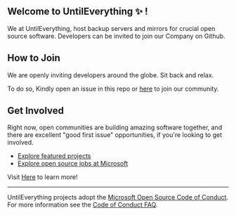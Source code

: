 ## Welcome to UntilEverything ✨ !

We at UntilEverything, host backup servers and mirrors for crucial open source software. Developers can be invited to join our Company on Github.

## How to Join

We are openly inviting developers around the globe. Sit back and relax.

To do so, 
Kindly open an issue in this repo or [here](https://github.com/XAuthSystems/community/issue) to join our community.

## Get Involved

Right now, open communities are building amazing software together, and there are excellent "good first issue" opportunities, if you're looking to get involved.

* [Explore featured projects](https://opensource.microsoft.com/projects/)
* [Explore open source jobs at Microsoft](https://careers.microsoft.com/us/en/search-results?keywords=open%20source)

Visit [Here](https://opensource.microsoft.com) to learn more!

----

UntilEverything projects adopt the [Microsoft Open Source Code of Conduct](https://opensource.microsoft.com/codeofconduct/). For more information see the [Code of Conduct FAQ](https://opensource.microsoft.com/codeofconduct/faq/).